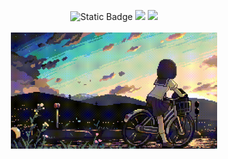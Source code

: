 <p align="center">
  <img alt="Static Badge" src="https://img.shields.io/badge/don't-postpone-DDA0DD?style=flat-square&logo=codeforces&logoColor=e5c7ff&link=https%3A%2F%2Fcodeforces.com%2Fprofile%2Fpostpone">
  <img src="https://img.shields.io/badge/dynamic/json?label=Code%3A%3AStats&query=%24.total_xp&url=https%3A%2F%2Fcodestats.net%2Fapi%2Fusers%2Fpostpone&style=flat-square&color=ffcce0"/>
  <img src="https://wakatime.com/badge/user/018ec974-669b-45f8-b379-3fa76ebf450f.svg?style=flat-square&color=ffd1ab"/>

  <br>
  <br>
  <img src="/pic/uwu.gif" alt="hi! UwU" width=330px>
</p>

<!-- language_colors=[&quot;FFD720&quot;,&quot;D3D3D3&quot;,&quot;f15854&quot;,&quot;5da5da&quot;, &quot;faa43a&quot;,&quot;60bd68&quot;,&quot;f17cb0&quot;, &quot;b2912f&quot;] -->
